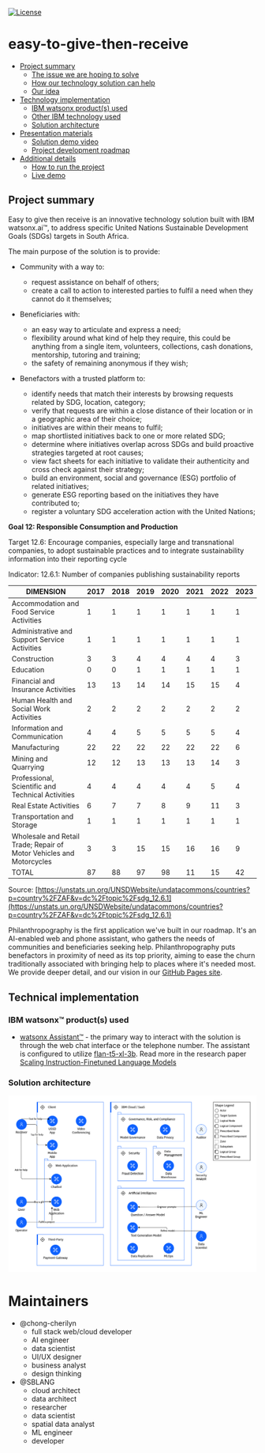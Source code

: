 [![License](https://img.shields.io/badge/License-Apache2-blue.svg)](https://www.apache.org/licenses/LICENSE-2.0)


# easy-to-give-then-receive

- [Project summary](#project-summary)
  - [The issue we are hoping to solve](#the-issue-we-are-hoping-to-solve)
  - [How our technology solution can help](#how-our-technology-solution-can-help)
  - [Our idea](#our-idea)
- [Technology implementation](#technology-implementation)
  - [IBM watsonx product(s) used](#ibm-ai-services-used)
  - [Other IBM technology used](#other-ibm-technology-used)
  - [Solution architecture](#solution-architecture)
- [Presentation materials](#presentation-materials)
  - [Solution demo video](#solution-demo-video)
  - [Project development roadmap](#project-development-roadmap)
- [Additional details](#additional-details)
  - [How to run the project](#how-to-run-the-project)
  - [Live demo](#live-demo)




## Project summary
Easy to give then receive is an innovative technology solution built with IBM watsonx.ai™, to address specific United Nations Sustainable Development Goals (SDGs) targets in South Africa.

The main purpose of the solution is to provide:

- Community with a way to:
   - request assistance on behalf of others;
   - create a call to action to interested parties to fulfil a need when they cannot do it themselves;

- Beneficiaries with:
   - an easy way to articulate and express a need;
   - flexibility around what kind of help they require, this could be anything from a single item, volunteers, collections, cash donations, mentorship, tutoring and training;
   - the safety of remaining anonymous if they wish;

- Benefactors with a trusted platform to:
   - identify needs that match their interests by browsing requests related by SDG, location, category;
   - verify that requests are within a close distance of their location or in a geographic area of their choice;
   - initiatives are within their means to fulfil;
   - map shortlisted initiatives back to one or more related SDG;
   - determine where initiatives overlap across SDGs and build proactive strategies targeted at root causes;
   - view fact sheets for each initiative to validate their authenticity and cross check against their strategy;
   - build an environment, social and governance (ESG) portfolio of related initiatives;
   - generate ESG reporting based on the initiatives they have contributed to;
   - register a voluntary SDG acceleration action with the United Nations;

**Goal 12: Responsible Consumption and Production**

Target 12.6: Encourage companies, especially large and transnational companies, to adopt sustainable practices and to integrate sustainability information into their reporting cycle

Indicator: 12.6.1: Number of companies publishing sustainability reports

   |DIMENSION|2017|2018|2019|2020|2021|2022|2023|
   |---|---|---|---|---|---|---|---|
   |Accommodation and Food Service Activities|1|1|1|1|1|1|1|
   |Administrative and Support Service Activities|1|1|1|1|1|1|1|
   |Construction|3|3|4|4|4|4|3|
   |Education|0|0|1|1|1|1|1|
   |Financial and Insurance Activities|13|13|14|14|15|15|4|
   |Human Health and Social Work Activities|2|2|2|2|2|2|2|
   |Information and Communication|4|4|5|5|5|5|4|
   |Manufacturing|22|22|22|22|22|22|6|
   |Mining and Quarrying|12|12|13|13|13|14|3|
   |Professional, Scientific and Technical Activities|4|4|4|4|4|5|4|
   |Real Estate Activities|6|7|7|8|9|11|3|
   |Transportation and Storage|1|1|1|1|1|1|1|
   |Wholesale and Retail Trade; Repair of Motor Vehicles and Motorcycles|3|3|15|15|16|16|9|
   |TOTAL|87|88|97|98|11|15|42|
   Source: [https://unstats.un.org/UNSDWebsite/undatacommons/countries?p=country%2FZAF&v=dc%2Ftopic%2Fsdg_12.6.1](https://unstats.un.org/UNSDWebsite/undatacommons/countries?p=country%2FZAF&v=dc%2Ftopic%2Fsdg_12.6.1)

Philanthropography is the first application we've built in our roadmap. It's an AI-enabled web and phone assistant, who gathers the needs of communities and beneficiaries seeking help. Philanthropography puts benefactors in proximity of need as its top priority, aiming to ease the churn traditionally associated with bringing help to places where it's needed most. We provide deeper detail, and our vision in our [GitHub Pages site]().

## Technical implementation
### IBM watsonx™ product(s) used
- [watsonx Assistant™](https://cloud.ibm.com/catalog/services/watsonx-assistant) - the primary way to interact with the solution is through the web chat interface or the telephone number. The assistant is configured to utilize [flan-t5-xl-3b](https://dataplatform.cloud.ibm.com/wx/samples/models/google/flan-t5-xl?context=wx?context=wx&audience=wdp). Read more in the research paper [Scaling Instruction-Finetuned Language Models](https://arxiv.org/abs/2210.11416)

### Solution architecture
![Easy to give then receive solution architecture](/assets/images/Etgtr-Solution-Architecture.png)

<!--

### IBM watsonx product(s) used

_INSTRUCTIONS: Included here is a list of IBM watsonx products. Remove any products you did not use. Leave only those included in your solution code. In your official submission on the Call for Code Global Challenge web site, you are required to provide details on where and how you used each IBM watsonx product so judges can review your implementation. Remove these instructions._

**watsonx products**

- [watsonx.ai](https://www.ibm.com/products/watsonx-ai) - WHERE AND HOW THIS IS USED IN OUR SOLUTION

- [watsonx.governance](https://www.ibm.com/products/watsonx-governance) - WHERE AND HOW THIS IS USED IN OUR SOLUTION

- [watsonx Assistant](https://cloud.ibm.com/catalog/services/watsonx-assistant) - WHERE AND HOW THIS IS USED IN OUR SOLUTION

### Other IBM technology used

INSTRUCTIONS: List any other IBM technology or IBM AI services used in your solution and describe how each component was used. If you can provide details on where these were used in your code, that would help the judges review your submission.

**Additional IBM AI services (Remove any that you did not use)**

- [Watson Machine Learning](https://cloud.ibm.com/catalog/services/watson-machine-learning) - WHERE AND HOW THIS IS USED IN OUR SOLUTION

- [Watson Studio](https://cloud.ibm.com/catalog/services/watson-studio) - WHERE AND HOW THIS IS USED IN OUR SOLUTION

- [Natural Language Understanding](https://cloud.ibm.com/catalog/services/natural-language-understanding) - WHERE AND HOW THIS IS USED IN OUR SOLUTION

- [Speech to Text](https://cloud.ibm.com/catalog/services/speech-to-text) - WHERE AND HOW THIS IS USED IN OUR SOLUTION

- [Text to Speech](https://cloud.ibm.com/catalog/services/text-to-speech) - WHERE AND HOW THIS IS USED IN OUR SOLUTION

- [Language Translator](https://cloud.ibm.com/catalog/services/language-translator) - WHERE AND HOW THIS IS USED IN OUR SOLUTION

### Solution architecture

REPLACE THIS EXAMPLE WITH YOUR OWN, OR REMOVE THIS EXAMPLE

Diagram and step-by-step description of the flow of our solution:

![Video transcription/translaftion app](https://developer.ibm.com/developer/tutorials/cfc-starter-kit-speech-to-text-app-example/images/cfc-covid19-remote-education-diagram-2.png)

1. The user navigates to the site and uploads a video file.
2. Watson Speech to Text processes the audio and extracts the text.
3. Watson Translation (optionally) can translate the text to the desired language.
4. The app stores the translated text as a document within Object Storage.

## Presentation materials

_INSTRUCTIONS: The following deliverables should be officially posted to your My Team > Submissions section of the [Call for Code Global Challenge resources site](https://cfc-prod.skillsnetwork.site/), but you can also include them here for completeness. Replace the examples seen here with your own deliverable links._

### Solution demo video

[![Watch the video](https://raw.githubusercontent.com/Liquid-Prep/Liquid-Prep/main/images/readme/IBM-interview-video-image.png)](https://youtu.be/vOgCOoy_Bx0)

### Project development roadmap

The project currently does the following things.

- Feature 1
- Feature 2
- Feature 3

In the future we plan to...

See below for our proposed schedule on next steps after Call for Code 2024 submission.

![Roadmap](./images/roadmap.jpg)

## Additional details

_INSTRUCTIONS: The following deliverables are suggested, but **optional**. Additional details like this can help the judges better review your solution. Remove any sections you are not using._

### How to run the project

INSTRUCTIONS: In this section you add the instructions to run your project on your local machine for development and testing purposes. You can also add instructions on how to deploy the project in production.

### Live demo

You can find a running system to test at...

See our [description document](./docs/DESCRIPTION.md) for log in credentials.

-->

# Maintainers
- @chong-cherilyn
   - full stack web/cloud developer
   - AI engineer
   - data scientist
   - UI/UX designer
   - business analyst
   - design thinking
- @SBLANG
   - cloud architect
   - data architect
   - researcher
   - data scientist
   - spatial data analyst
   - ML engineer
   - developer

